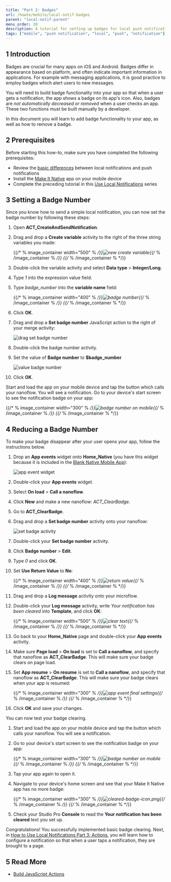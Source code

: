 ```yaml
---
title: "Part 2: Badges"
url: /howto/mobile/local-notif-badges
parent: "local-notif-parent"
menu_order: 20
description: A tutorial for setting up badges for local push notifications.
tags: ["mobile", "push notification", "local", "push", "notification"]
---
```


## 1 Introduction

Badges are crucial for many apps on iOS and Android. Badges differ in appearance based on platform, and often indicate important information in applications. For example with messaging applications, it is good practice to employ badges which alert users to new messages.

You will need to build badge functionality into your app so that when a user gets a notification, the app shows a badge on its app's icon. Also, badges are *not automatically decreased or removed* when a user checks an app. These two functions must be built manually by a developer. 

In this document you will learn to add badge functionality to your app, as well as how to remove a badge.

## 2 Prerequisites 

Before starting this how-to, make sure you have completed the following prerequisites:

* Review the [basic differences](https://developer.apple.com/library/archive/documentation/NetworkingInternet/Conceptual/RemoteNotificationsPG/) between local notifications and push notifications
* Install the [Make It Native](/refguide/getting-the-make-it-native-app) app on your mobile device
* Complete the preceding tutorial in this [Use Local Notifications](local-notif-parent) series

## 3 Setting a Badge Number

Since you know how to send a simple local notification, you can now set the badge number by following these steps:

1. Open **ACT_CreateAndSendNotification**.
2.  Drag and drop a **Create variable** activity to the right of the three string variables you made:

	{{/* % image_container width="500" % */}}![new create variable](/attachments/howto/mobile/native-mobile/implementation/notifications/local-notif-parent/local-notif-badges/new-variable-badge.png){{/* % /image_container % */}}
{{/* % /image_container % */}}
3. Double-click the variable activity and select **Data type** > **Integer/Long**.
4. Type *1* into the expression value field. 
5.  Type *badge_number* into the **variable name** field:

	{{/* % image_container width="400" % */}}![badge number](/attachments/howto/mobile/native-mobile/implementation/notifications/local-notif-parent/local-notif-badges/badge-1.png){{/* % /image_container % */}}
{{/* % /image_container % */}}
6. Click **OK**.
7.  Drag and drop a **Set badge number** JavaScript action to the right of your merge activity:

	![drag set badge number](/attachments/howto/mobile/native-mobile/implementation/notifications/local-notif-parent/local-notif-badges/set-badge-act.png)

8. Double-click the badge number activity.
9.  Set the value of **Badge number** to **$badge_number**

	![value badge number](/attachments/howto/mobile/native-mobile/implementation/notifications/local-notif-parent/local-notif-badges/badge-input.png)

10. Click **OK**.

Start and load the app on your mobile device and tap the button which calls your nanoflow. You will see a notification. Go to your device's start screen to see the notification badge on your app:

{{/* % image_container width="300" % */}}![badge number on mobile](/attachments/howto/mobile/native-mobile/implementation/notifications/local-notif-parent/local-notif-badges/badge-mobile.png){{/* % /image_container % */}}
{{/* % /image_container % */}}
## 4 Reducing a Badge Number

To make your badge disappear after your user opens your app, follow the instructions below.

1. Drop an **App events** widget onto **Home_Native** (you have this widget because it is included in the [Blank Native Mobile App](https://marketplace.mendix.com/link/component/109511/)):

	![app event widget](/attachments/howto/mobile/native-mobile/implementation/notifications/local-notif-parent/local-notif-badges/app-events.png)

2. Double-click your **App events** widget.
3. Select **On load** > **Call a nanoflow**.
4. Click **New** and make a new nanoflow: *ACT_ClearBadge*.
5. Go to **ACT_ClearBadge**.
6. Drag and drop a **Set badge number** activity onto your nanoflow:

	![set badge activity](/attachments/howto/mobile/native-mobile/implementation/notifications/local-notif-parent/local-notif-badges/clear-set-badge.png)

7. Double-click your **Set badge number** activity.
8. Click **Badge number** > **Edit**.
9. Type *0* and click **OK**.
10. Set **Use Return Value** to **No**:

	{{/* % image_container width="400" % */}}![return value](/attachments/howto/mobile/native-mobile/implementation/notifications/local-notif-parent/local-notif-badges/clear-badge-settings.png){{/* % /image_container % */}}
{{/* % /image_container % */}}
11. Drag and drop a **Log message** activity onto your microflow.
12. Double-click your **Log message** activity, write *Your notification has been cleared* into **Template**, and click **OK**:

	{{/* % image_container width="500" % */}}![clear text](/attachments/howto/mobile/native-mobile/implementation/notifications/local-notif-parent/local-notif-badges/clear-text-log.png){{/* % /image_container % */}}
{{/* % /image_container % */}}
13. Go back to your **Home_Native** page and double-click your **App events** activity.
14. Make sure **Page load** > **On load** is set to **Call a nanoflow**, and specify that nanoflow as **ACT_ClearBadge**. This will make sure your badge clears on page load.
15. Set **App resume** > **On resume** is set to **Call a nanoflow**, and specify that nanoflow as **ACT_ClearBadge**. This will make sure your badge clears when your app is resumed:

	{{/* % image_container width="300" % */}}![app event final settings](/attachments/howto/mobile/native-mobile/implementation/notifications/local-notif-parent/local-notif-badges/app-event-final-settings.png){{/* % /image_container % */}}
{{/* % /image_container % */}}
16. Click **OK** and save your changes.

You can now test your badge clearing.

1. Start and load the app on your mobile device and tap the button which calls your nanoflow. You will see a notification. 
2. Go to your device's start screen to see the notification badge on your app:

	{{/* % image_container width="300" % */}}![badge number on mobile](/attachments/howto/mobile/native-mobile/implementation/notifications/local-notif-parent/local-notif-badges/badge-mobile.png){{/* % /image_container % */}}
{{/* % /image_container % */}}
3. Tap your app again to open it.
4. Navigate to your device's home screen and see that your Make It Native app has no more badge:

	{{/* % image_container width="300" % */}}![cleared-badge-icon.png](/attachments/howto/mobile/native-mobile/implementation/notifications/local-notif-parent/local-notif-badges/cleared-badge-icon.png){{/* % /image_container % */}}
{{/* % /image_container % */}}
5. Check your Studio Pro **Console** to read the **Your notification has been cleared** text you set up.

Congratulations! You successfully implemented basic badge clearing. Next, in [How to Use Local Notifications Part 3: Actions](local-notif-action), you will learn how to configure a notification so that when a user taps a notification, they are brought to a page.

## 5 Read More

* [Build JavaScript Actions](/howto/extensibility/build-javascript-actions)